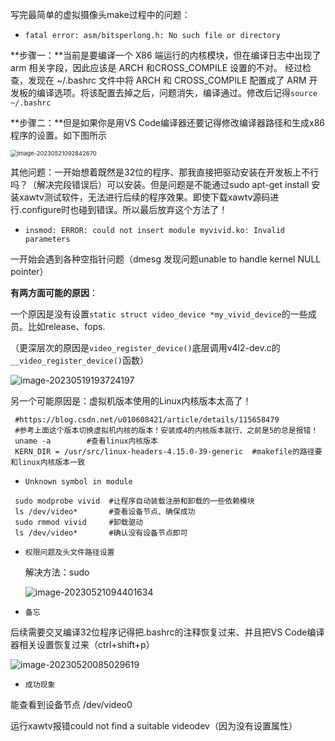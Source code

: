 写完最简单的虚拟摄像头make过程中的问题：

- `fatal error: asm/bitsperlong.h: No such file or directory`

**步骤一：**当前是要编译一个 X86 端运行的内核模块，但在编译日志中出现了 arm 相关字段，因此应该是 ARCH 和CROSS_COMPILE 设置的不对。
经过检查，发现在 ~/.bashrc 文件中将 ARCH 和 CROSS_COMPILE 配置成了 ARM 开发板的编译选项。将该配置去掉之后，问题消失，编译通过。修改后记得`source ~/.bashrc`

**步骤二：**但是如果你是用VS Code编译器还要记得修改编译器路径和生成x86程序的设置。如下图所示

<img src="C:\Users\HY\AppData\Roaming\Typora\typora-user-images\image-20230521092842670.png" alt="image-20230521092842670" style="zoom:67%;" />

其他问题：一开始想着既然是32位的程序、那我直接把驱动安装在开发板上不行吗？（解决完段错误后）可以安装。但是问题是不能通过sudo apt-get install 安装xawtv测试软件，无法进行后续的程序效果。即使下载xawtv源码进行.configure时也碰到错误。所以最后放弃这个方法了！



-  `insmod: ERROR: could not insert module myvivid.ko: Invalid parameters`

一开始会遇到各种空指针问题（dmesg 发现问题unable to handle kernel NULL pointer）

**有两方面可能的原因**：

一个原因是没有设置`static struct video_device *my_vivid_device`的一些成员。比如release、fops.

（更深层次的原因是`video_register_device()`底层调用v4l2-dev.c的`__video_register_device()`函数）

![image-20230519193724197](C:\Users\HY\AppData\Roaming\Typora\typora-user-images\image-20230519193724197.png)

另一个可能原因是：虚拟机版本使用的Linux内核版本太高了！

```shell
 #https://blog.csdn.net/u010608421/article/details/115658479
 #参考上面这个版本切换虚拟机内核的版本！安装成4的内核版本就行、之前是5的总是报错！
 uname -a		 #查看linux内核版本
 KERN_DIR = /usr/src/linux-headers-4.15.0-39-generic  #makefile的路径要和linux内核版本一致
```



-  `Unknown symbol in module`

```shell
 sudo modprobe vivid  #让程序自动装载注册和卸载的一些依赖模块
 ls /dev/video*       #查看设备节点、确保成功
 sudo rmmod vivid     #卸载驱动
 ls /dev/video*       #确认没有设备节点即可
```



- `权限问题及头文件路径设置`

  解决方法：sudo

  ![image-20230521094401634](C:\Users\HY\AppData\Roaming\Typora\typora-user-images\image-20230521094401634.png)

- `备忘`

后续需要交叉编译32位程序记得把.bashrc的注释恢复过来、并且把VS Code编译器相关设置恢复过来（ctrl+shift+p）

![image-20230520085029619](C:\Users\HY\AppData\Roaming\Typora\typora-user-images\image-20230520085029619.png)

- `成功现象`

能查看到设备节点 /dev/video0  

运行xawtv报错could not find a suitable videodev（因为没有设置属性）

